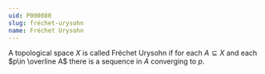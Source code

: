 ```yaml
---
uid: P000080
slug: fréchet-urysohn
name: Fréchet Urysohn
---
```

A topological space $X$ is called Fréchet Urysohn if for each $A\subseteq X$ and each $p\in \overline A$ there is a sequence in $A$ converging to $p$.

